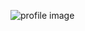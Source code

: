 ![profile image](https://avatars0.githubusercontent.com/u/48374412?s=400&u=9226c2b2c4c69276b434669c59faafb564992bbd&v=4)
